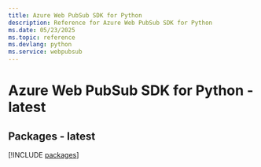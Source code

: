 ```yaml
---
title: Azure Web PubSub SDK for Python
description: Reference for Azure Web PubSub SDK for Python
ms.date: 05/23/2025
ms.topic: reference
ms.devlang: python
ms.service: webpubsub
---
```

# Azure Web PubSub SDK for Python - latest
## Packages - latest
[!INCLUDE [packages](web-pubsub-index.md)]